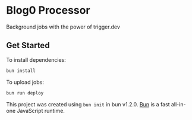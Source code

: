 # Blog0 Processor

Background jobs with the power of trigger.dev

## Get Started

To install dependencies:

```bash
bun install
```

To upload jobs:

```bash
bun run deploy
```

This project was created using `bun init` in bun v1.2.0. [Bun](https://bun.sh) is a fast all-in-one JavaScript runtime.

